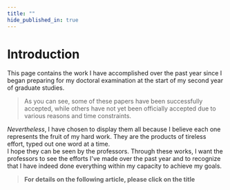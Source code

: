 ```yaml
---
title: ""
hide_published_in: true
---
```

# Introduction
This page contains the work I have accomplished over the past year since I began preparing for my doctoral examination at the start of my second year of graduate studies.  
> As you can see, some of these papers have been successfully accepted, while others have not yet been officially accepted due to various reasons and time constraints.

*Nevertheless*, I have chosen to display them all because I believe each one represents the fruit of my hard work. They are the products of tireless effort, typed out one word at a time.  
I hope they can be seen by the professors. Through these works, I want the professors to see the efforts I've made over the past year and to recognize that I have indeed done everything within my capacity to achieve my goals.  
> **For details on the following article, please click on the title**
